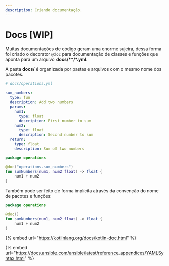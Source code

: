 ```yaml
---
description: Criando documentação.
---
```


# Docs \[WIP]

Muitas documentações de código geram uma enorme sujeira, dessa forma foi criado o decorator `@doc` para documentação de classes e funções que aponta para um arquivo **docs/\*\*/\*.yml**.

A pasta **docs/** é organizada por pastas e arquivos com o mesmo nome dos pacotes.

```yaml
# docs/operations.yml

sum_numbers:
  type: fun
  description: Add two numbers
  params:
    num1:
      type: float
      description: First number to sum
    num2:
      type: float
      description: Second number to sum
  return:
    type: float
    description: Sum of two numbers
```

```kotlin
package operations

@doc("operations.sum_numbers")
fun sumNumbers(num1, num2 float) -> float {
    num1 + num2
}
```

Também pode ser feito de forma implícita através da convenção do nome de pacotes e funções:

```kotlin
package operations

@doc()
fun sumNumbers(num1, num2 float) -> float {
    num1 + num2
}
```



{% embed url="https://kotlinlang.org/docs/kotlin-doc.html" %}

{% embed url="https://docs.ansible.com/ansible/latest/reference_appendices/YAMLSyntax.html" %}

